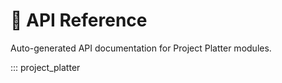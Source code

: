 # 📘 API Reference

Auto-generated API documentation for Project Platter modules.

::: project_platter
